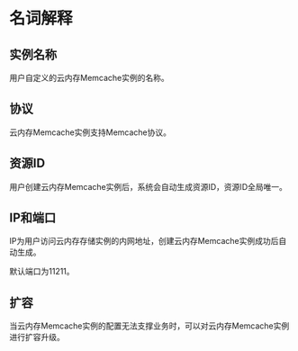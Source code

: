 # 名词解释



## 实例名称

用户自定义的云内存Memcache实例的名称。

## 协议

云内存Memcache实例支持Memcache协议。

## 资源ID

用户创建云内存Memcache实例后，系统会自动生成资源ID，资源ID全局唯一。

## IP和端口

IP为用户访问云内存存储实例的内网地址，创建云内存Memcache实例成功后自动生成。

默认端口为11211。

## 扩容

当云内存Memcache实例的配置无法支撑业务时，可以对云内存Memcache实例进行扩容升级。
